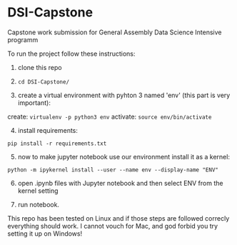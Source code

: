 # DSI-Capstone
Capstone work submission for General Assembly Data Science Intensive programm


To run the project follow these instructions:

1. clone this repo 

2. `cd DSI-Capstone/`

3. create a virtual environment with pyhton 3 named 'env' (this part is very important):

create: `virtualenv -p python3 env`
activate: `source env/bin/activate`

4. install requirements: 

`pip install -r requirements.txt`

5. now to make jupyter notebook use our environment install it as a kernel:

`python -m ipykernel install --user --name env --display-name "ENV"`

6. open .ipynb files with Jupyter notebook and then select ENV from the kernel setting

7. run notebook. 


This repo has been tested on Linux and if those steps are followed correcly everything should work. I cannot vouch for Mac, and god forbid you try setting it up on Windows! 



